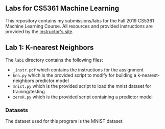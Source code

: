 ## Labs for CS5361 Machine Learning
This repository contains my submissions/labs for the Fall 2019 CS5361 Machine Learning Course. All resources and provided instructions are provided by the [instructor's site](http://www.cs.utep.edu/ofuentes/cs4361.html).

## Lab 1: K-nearest Neighbors
The `lab1` directory contains the following files:
- `_instr.pdf` which contains the instructions for the assignment
- `knn.py` which is the provided script to modify for building a k-nearest-neighbors predictor model
- `mnist.py` which is the provided script to load the mnist dataset for training/testing
- `zeroR.py` which is the provided script containing a predictor model
### Datasets
The dataset used for this program is the MNIST dataset.